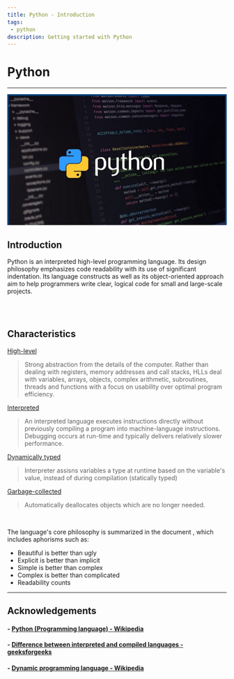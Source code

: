 ```yaml
---
title: Python - Introduction
tags: 
 - python
description: Getting started with Python
---
```


# Python
---

![](static/python-cool.jpeg)

## Introduction
Python is an interpreted high-level programming language. Its design philosophy emphasizes code readability with its use of significant indentation. Its language constructs as well as its object-oriented approach aim to help programmers write clear, logical code for small and large-scale projects.

<br><br>

## Characteristics

<ins>High-level</ins>

> Strong abstraction from the details of the computer. Rather than dealing with registers, memory addresses and call stacks, HLLs deal with variables, arrays, objects, complex arithmetic, subroutines, threads and functions with a focus on usability over optimal program efficiency. 

<ins>Interpreted</ins>

> An interpreted language executes instructions directly without previously compiling a program into machine-language instructions. Debugging occurs at run-time and typically delivers relatively slower performance. 

<ins>Dynamically typed</ins>

> Interpreter assisns variables a type at runtime based on the variable's value, instead of during compilation (statically typed)

<ins>Garbage-collected</ins>

> Automatically deallocates objects which are no longer needed. 

<br>

The language's core philosophy is summarized in the document [](), which includes aphorisms such as:
- Beautiful is better than ugly
- Explicit is better than implicit
- Simple is better than complex
- Complex is better than complicated
- Readability counts


---

## Acknowledgements

#### - [Python (Programming language) - Wikipedia](https://en.wikipedia.org/wiki/Python_(programming_language))
#### - [Difference between interpreted and compiled languages - geeksforgeeks](https://www.geeksforgeeks.org/difference-between-compiled-and-interpreted-language/#:~:text=An%20interpreted%20language%20is%20a,executed%20by%20some%20other%20program.)
#### - [Dynamic programming language - Wikipedia](https://en.wikipedia.org/wiki/Dynamic_programming_language)